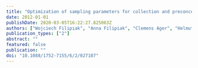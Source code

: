 ```yaml
---
title: "Optimization of sampling parameters for collection and preconcentration of alveolar air by needle traps"
date: 2012-01-01
publishDate: 2020-03-05T16:22:27.825063Z
authors: ["Wojciech Filipiak", "Anna Filipiak", "Clemens Ager", "Helmut Wiesenhofer", "Anton Amann"]
publication_types: ["2"]
abstract: ""
featured: false
publication: ""
doi: "10.1088/1752-7155/6/2/027107"
---
```


